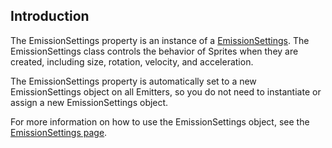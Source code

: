 ## Introduction

The EmissionSettings property is an instance of a [EmissionSettings](/frb/docs/index.php?title=FlatRedBall.Graphics.Particle.EmissionSettings "FlatRedBall.Graphics.Particle.EmissionSettings"). The EmissionSettings class controls the behavior of Sprites when they are created, including size, rotation, velocity, and acceleration.

The EmissionSettings property is automatically set to a new EmissionSettings object on all Emitters, so you do not need to instantiate or assign a new EmissionSettings object.

For more information on how to use the EmissionSettings object, see the [EmissionSettings page](/frb/docs/index.php?title=FlatRedBall.Graphics.Particle.EmissionSettings "FlatRedBall.Graphics.Particle.EmissionSettings").
